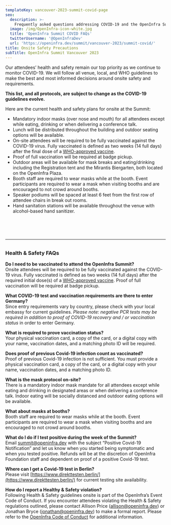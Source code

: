```yaml
---
templateKey: vancouver-2023-summit-covid-page
seo:
  description: >-
    Frequently asked questions addressing COVID-19 and the OpenInfra Summit
  image: /img/OpenInfra-icon-white.jpg
  title: 'OpenInfra Summit COVID FAQs'
  twitterUsername: '@OpenInfraDev'
  url: 'https://openinfra.dev/summit/vancouver-2023/summit-covid/'
title: Onsite Safety Precautions
subTitle: OpenInfra Summit Vancouver 2023
---
```

Our attendees’ health and safety remain our top priority as we continue to monitor COVID-19. We will follow all venue, local, and WHO guidelines to make the best and most informed decisions around onsite safety and requirements.

**This list, and all protocols, are subject to change as the COVID-19 guidelines evolve.**

Here are the current health and safety plans for onsite at the Summit:

- Mandatory indoor masks (over nose and mouth) for all attendees except while eating, drinking or when delivering a conference talk.
- Lunch will be distributed throughout the building and outdoor seating options will be available.
- On-site attendees will be required to be fully vaccinated against the COVID-19 virus. Fully vaccinated is defined as two weeks (14 full days) after the final dose of a [WHO-approved vaccine](https://covid19.trackvaccines.org/agency/who/). 
- Proof of full vaccination will be required at badge pickup.
- Outdoor areas will be available for mask breaks and eating/drinking including the Registration tent and the Mirantis Biergarten, both located on the OpenInfra Plaza.
- Booth staff are required to wear masks while at the booth. Event participants are required to wear a mask when visiting booths and are encouraged to not crowd around booths. 
- Speaker podiums will be spaced at least 6 feet from the first row of attendee chairs in break out rooms.
- Hand sanitation stations will be available throughout the venue with alcohol-based hand sanitizer.

<hr style="margin:5rem 0 2rem;">

### Health & Safety FAQs

**Do I need to be vaccinated to attend the OpenInfra Summit?**<br>
Onsite attendees will be required to be fully vaccinated against the COVID-19 virus. Fully vaccinated is defined as two weeks (14 full days) after the required initial dose(s) of a [WHO-approved vaccine](https://covid19.trackvaccines.org/agency/who/). Proof of full vaccination will be required at badge pickup.

**What COVID-19 test and vaccination requirements are there to enter Germany?**<br>
Since entry requirements vary by country, please check with your local embassy for current guidelines. *Please note: negative PCR tests may be required in addition to proof of COVID-19 recovery and / or vaccination status* in order to enter Germany.

**What is required to prove vaccination status?**<br>
Your physical vaccination card, a copy of the card, or a digital copy with your name, vaccination dates, and a matching photo ID will be required.

**Does proof of previous Covid-19 infection count as vaccinated?**<br>
Proof of previous Covid-19 infection is not sufficient. You must provide a physical vaccination card, a copy of the card, or a digital copy with your name, vaccination dates, and a matching photo ID. 

**What is the mask protocol on-site?**<br>
There is a mandatory indoor mask mandate for all attendees except while eating and drinking in designated areas or when delivering a conference talk. Indoor eating will be socially distanced and outdoor eating options will be available.

**What about masks at booths?**<br>
Booth staff are required to wear masks while at the booth. Event participants are required to wear a mask when visiting booths and are encouraged to not crowd around booths.

**What do I do if I test positive during the week of the Summit?**<br>
Email summit@openinfra.dev with the subject “Positive Covid-19 Notification” and let us know when you started being symptomatic and when you tested positive. Refunds will be at the discretion of OpenInfra Foundation staff and dependent on proof of a positive Covid-19 test.

**Where can I get a Covid-19 test in Berlin?**<br>
Please visit [https://www.direkttesten.berlin/](https://www.direkttesten.berlin/) for current testing site availability.

**How do I report a Healthy & Safety violation?**<br>
Following Health & Safety guidelines onsite is part of the OpenInfra’s Event Code of Conduct. If you encounter attendees violating the Health & Safety regulations outlined, please contact Allison Price (allison@openinfra.dev) or Jonathan Bryce (jonathan@openinfra.dev) to make a formal report. Please refer to the [OpenInfra Code of Conduct](/legal/code-of-conduct) for additional information.
